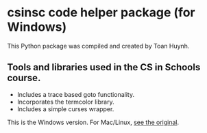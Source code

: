 # csinsc code helper package (for Windows)

This Python package was compiled and created by Toan Huynh.

## Tools and libraries used in the CS in Schools course.
- Includes a trace based goto functionality.
- Incorporates the termcolor library.
- Includes a simple curses wrapper.

This is the Windows version. For Mac/Linux, [see the original](https://github.com/toanh/csinsc).
